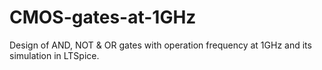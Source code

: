 # CMOS-gates-at-1GHz
Design of AND, NOT &amp; OR gates with operation frequency at 1GHz and its simulation in LTSpice. 
